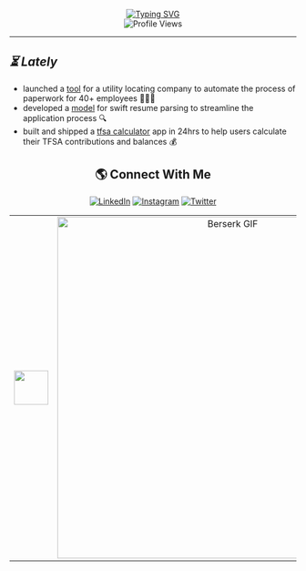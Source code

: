 
<div align="center">
  
[![Typing SVG](https://readme-typing-svg.demolab.com?font=Times+New+Roman&weight=900&size=40&pause=1000&color=8A0707&center=true&vCenter=true&width=600&lines=Michael+Marsillo)](https://git.io/typing-svg)<br/>
![Profile Views](https://komarev.com/ghpvc/?username=michaelmarsillo&label=Profile%20Views&color=6f0000&style=for-the-badge&base=1500)

---

<div align="left">

## *⏳ Lately*
- launched a [tool](https://marxpdf.vercel.app/) for a utility locating company to automate the process of paperwork for 40+ employees 👷🏼‍♂️ <br>
- developed a [model](https://cvlens.vercel.app) for swift resume parsing to streamline the application process 🔍 <br>
- built and shipped a [tfsa calculator](https://roomify-m.vercel.app/) app in 24hrs to help users calculate their TFSA contributions and balances 💰



</div>


## 🌎 Connect With Me

[![LinkedIn](https://img.shields.io/badge/LinkedIn-%230077B5.svg?style=for-the-badge&logo=LinkedIn&logoColor=white)](https://www.linkedin.com/in/michaelmarsillo/)
[![Instagram](https://img.shields.io/badge/Instagram-%23E4405F.svg?style=for-the-badge&logo=Instagram&logoColor=white)](https://www.instagram.com/michaelmarsillo/)
[![Twitter](https://img.shields.io/badge/Twitter-%23696969.svg?style=for-the-badge&logo=X&logoColor=white)](https://www.x.com/michaelmarsillo/)

<table style="border: none;">
  <tr>
    <td align="center" style="border: none;">
      <img src="https://img.icons8.com/?size=512&id=y8q66v6ExjBy&format=png" width="60px">
    </td>
    <td align="center" style="border: none;">
      <img src="https://github.com/michaelmarsillo/michaelmarsillo/blob/main/Berserk.gif?raw=true" width="600" alt="Berserk GIF">
    </td>
    <td align="center" style="border: none;">
      <img src="https://static.wikia.nocookie.net/characterprofile/images/0/01/Guts_Berserk_Render.png/revision/latest/scale-to-width-down/250?cb=20231112030330" width="75px">
    </td>
  </tr>
</table>




